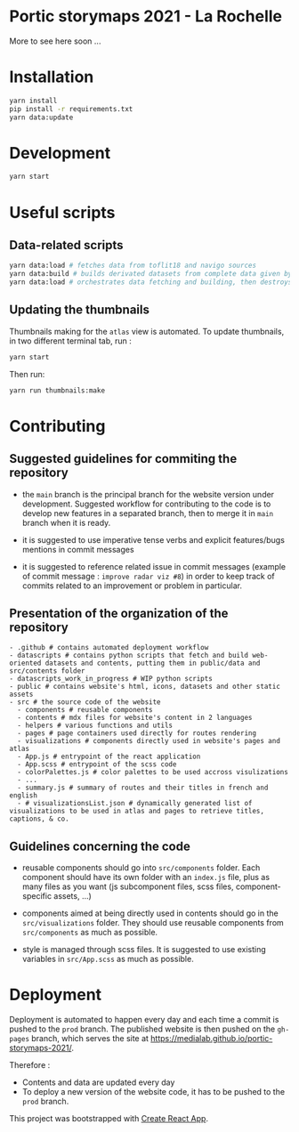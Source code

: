 Portic storymaps 2021 - La Rochelle
===

More to see here soon ...

# Installation

```bash
yarn install
pip install -r requirements.txt
yarn data:update
```

# Development

```bash
yarn start
```

# Useful scripts

## Data-related scripts

```bash
yarn data:load # fetches data from toflit18 and navigo sources
yarn data:build # builds derivated datasets from complete data given by data:load script
yarn data:load # orchestrates data fetching and building, then destroys the temp data folder
```

## Updating the thumbnails

Thumbnails making for the `atlas` view is automated. To update thumbnails, in two different terminal tab, run :

```bash
yarn start
```

Then run:

```bash
yarn run thumbnails:make
```

# Contributing

## Suggested guidelines for commiting the repository

- the `main` branch is the principal branch for the website version under development. Suggested workflow for contributing to the code is to develop new features in a separated branch, then to merge it in `main` branch when it is ready.

- it is suggested to use imperative tense verbs and explicit features/bugs mentions in commit messages

- it is suggested to reference related issue in commit messages (example of commit message : `improve radar viz #8`) in order to keep track of commits related to an improvement or problem in particular.

## Presentation of the organization of the repository

```
- .github # contains automated deployment workflow
- datascripts # contains python scripts that fetch and build web-oriented datasets and contents, putting them in public/data and src/contents folder
- datascripts_work_in_progress # WIP python scripts
- public # contains website's html, icons, datasets and other static assets
- src # the source code of the website
  - components # reusable components
  - contents # mdx files for website's content in 2 languages
  - helpers # various functions and utils
  - pages # page containers used directly for routes rendering
  - visualizations # components directly used in website's pages and atlas
  - App.js # entrypoint of the react application
  - App.scss # entrypoint of the scss code
  - colorPalettes.js # color palettes to be used accross visulizations
  - ...
  - summary.js # summary of routes and their titles in french and english
  - # visualizationsList.json # dynamically generated list of visualizations to be used in atlas and pages to retrieve titles, captions, & co.
```
## Guidelines concerning the code

- reusable components should go into `src/components` folder. Each component should have its own folder with an `index.js` file, plus as many files as you want (js subcomponent files, scss files, component-specific assets, ...)

- components aimed at being directly used in contents should go in the `src/visualizations` folder. They should use reusable components from `src/components` as much as possible.

- style is managed through scss files. It is suggested to use existing variables in `src/App.scss` as much as possible.

# Deployment

Deployment is automated to happen every day and each time a commit is pushed to the `prod` branch. The published website is then pushed on the `gh-pages` branch, which serves the site at https://medialab.github.io/portic-storymaps-2021/.

Therefore :

- Contents and data are updated every day
- To deploy a new version of the website code, it has to be pushed to the `prod` branch.

This project was bootstrapped with [Create React App](https://github.com/facebook/create-react-app).

